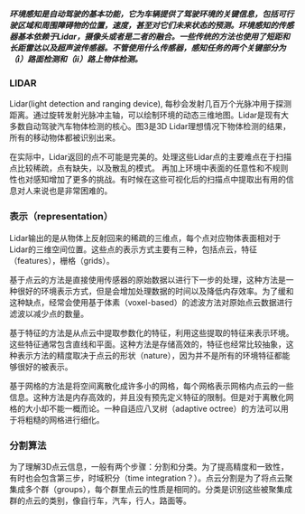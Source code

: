 ##### 环境感知是自动驾驶的基本功能，它为车辆提供了驾驶环境的关键信息，包括可行驶区域和周围障碍物的位置，速度，甚至对它们未来状态的预测。环境感知的传感器基本依赖于Lidar，摄像头或者是二者的融合。一些传统的方法也使用了短距和长距雷达以及超声波传感器。不管使用什么传感器，感知任务的两个关键部分为（i）路面检测和（ii）路上物体检测。

### LIDAR

Lidar(light detection and ranging device), 每秒会发射几百万个光脉冲用于探测距离。通过旋转发射光脉冲主轴，可以绘制环境的动态三维地图。Lidar是现有大多数自动驾驶汽车物体检测的核心。图3是3D Lidar理想情况下物体检测的结果，所有的移动物体都被识别出来。

在实际中，Lidar返回的点不可能是完美的。处理这些Lidar点的主要难点在于扫描点比较稀疏，点有缺失，以及散乱的模式。 再加上环境中表面的任意性和不规则性也对感知增加了更多的挑战。有时候在这些可视化后的扫描点中提取出有用的信息对人来说也是非常困难的。

### 表示（representation）
Lidar输出的是从物体上反射回来的稀疏的三维点，每个点对应物体表面相对于Lidar的三维空间位置。这些点的表示方式主要有三种，包括点云，特征（features），栅格（grids）。

基于点云的方法是直接使用传感器的原始数据以进行下一步的处理，这种方法是一种很好的环境表示方式，但是会增加处理数据的时间以及降低内存效率。为了缓和这种缺点，经常会使用基于体素（voxel-based）的滤波方法对原始点云数据进行滤波以减少点的数量。

基于特征的方法是从点云中提取参数化的特征，利用这些提取的特征来表示环境。这些特征通常包含直线和平面。这种方法是存储高效的，特征也经常比较抽象，这种表示方法的精度取决于点云的形状（nature），因为并不是所有的环境特征都能够很好的被表示。

基于网格的方法是将空间离散化成许多小的网格，每个网格表示网格内点云的一些信息。这种方法是内存高效的，并且没有预先定义特征的限制。但是对于离散化网格的大小却不能一概而论。一种自适应八叉树（adaptive octree）的方法可以用于将粗糙的网格进行细化。

### 分割算法

为了理解3D点云信息，一般有两个步骤：分割和分类。为了提高精度和一致性，有时也会包含第三步，时域积分（time integration？）。点云分割是为了将点云聚集成多个群（groups），每个群里点云的性质是相同的。分类是识别这些被聚集成群的点云的类别，像自行车，汽车，行人，路面等。
